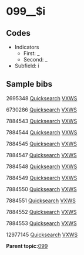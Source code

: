 # 099\_\_$i

## Codes

-   Indicators
    -   First: \_
    -   Second: \_
-   Subfield: i

## Sample bibs

2695348 [Quicksearch](https://search.library.yale.edu/catalog/2695348) [VXWS](http://prodorbis.library.yale.edu:7014/vxws/GetHoldingsService?bibId=2695348)

6730286 [Quicksearch](https://search.library.yale.edu/catalog/6730286) [VXWS](http://prodorbis.library.yale.edu:7014/vxws/GetHoldingsService?bibId=6730286)

7884543 [Quicksearch](https://search.library.yale.edu/catalog/7884543) [VXWS](http://prodorbis.library.yale.edu:7014/vxws/GetHoldingsService?bibId=7884543)

7884544 [Quicksearch](https://search.library.yale.edu/catalog/7884544) [VXWS](http://prodorbis.library.yale.edu:7014/vxws/GetHoldingsService?bibId=7884544)

7884545 [Quicksearch](https://search.library.yale.edu/catalog/7884545) [VXWS](http://prodorbis.library.yale.edu:7014/vxws/GetHoldingsService?bibId=7884545)

7884547 [Quicksearch](https://search.library.yale.edu/catalog/7884547) [VXWS](http://prodorbis.library.yale.edu:7014/vxws/GetHoldingsService?bibId=7884547)

7884548 [Quicksearch](https://search.library.yale.edu/catalog/7884548) [VXWS](http://prodorbis.library.yale.edu:7014/vxws/GetHoldingsService?bibId=7884548)

7884549 [Quicksearch](https://search.library.yale.edu/catalog/7884549) [VXWS](http://prodorbis.library.yale.edu:7014/vxws/GetHoldingsService?bibId=7884549)

7884550 [Quicksearch](https://search.library.yale.edu/catalog/7884550) [VXWS](http://prodorbis.library.yale.edu:7014/vxws/GetHoldingsService?bibId=7884550)

7884551 [Quicksearch](https://search.library.yale.edu/catalog/7884551) [VXWS](http://prodorbis.library.yale.edu:7014/vxws/GetHoldingsService?bibId=7884551)

7884552 [Quicksearch](https://search.library.yale.edu/catalog/7884552) [VXWS](http://prodorbis.library.yale.edu:7014/vxws/GetHoldingsService?bibId=7884552)

7884553 [Quicksearch](https://search.library.yale.edu/catalog/7884553) [VXWS](http://prodorbis.library.yale.edu:7014/vxws/GetHoldingsService?bibId=7884553)

12977145 [Quicksearch](https://search.library.yale.edu/catalog/12977145) [VXWS](http://prodorbis.library.yale.edu:7014/vxws/GetHoldingsService?bibId=12977145)

**Parent topic:**[099](../../tags/099/099.md)

